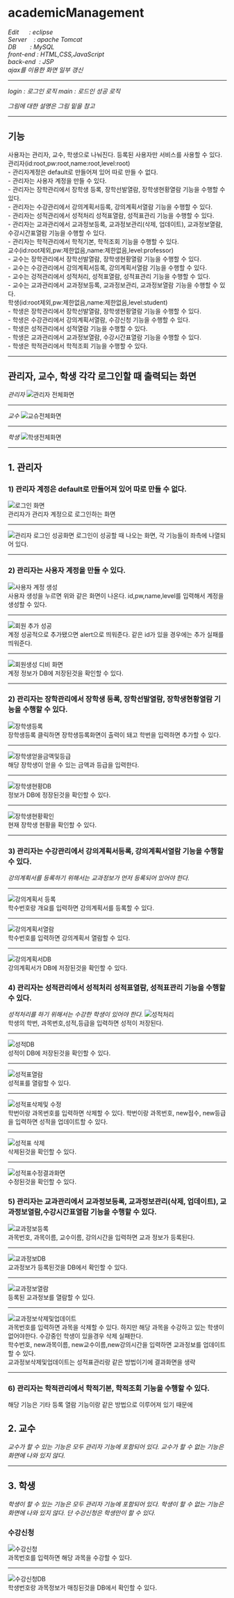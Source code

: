 # academicManagement
*Edit&nbsp;&nbsp;&nbsp;&nbsp;&nbsp;&nbsp;:&nbsp;eclipse*   
*Server&nbsp;&nbsp;&nbsp;&nbsp;:&nbsp;apache Tomcat*   
*DB&nbsp;&nbsp;&nbsp;&nbsp;&nbsp;&nbsp;&nbsp;&nbsp;:&nbsp;MySQL*   
*front-end&nbsp;:&nbsp;HTML,CSS,JavaScript*   
*back-end&nbsp;&nbsp;:&nbsp;JSP*   
*ajax를 이용한 화면 일부 갱신*   
***
*login : 로그인 로직*
*main  : 로드인 성공 로직*

*그림에 대한 설명은 그림 밑을 참고*
***
## 기능
사용자는 관리자, 교수, 학생으로 나눠진다. 등록된 사용자만 서비스를 사용할 수 있다.   
   관리자(id:root,pw:root,name:root,level:root)   
    - 관리자계정은 default로 만들어져 있어 따로 만들 수 없다.   
    - 관리자는 사용자 계정을 만들 수 있다.   
    - 관리자는 장학관리에서 장학생 등록, 장학선발열람, 장학생현황열람 기능을 수행할 수 있다.   
    - 관리자는 수강관리에서 강의계획서등록, 강의계획서열람 기능을 수행할 수 있다.   
    - 관리자는 성적관리에서 성적처리 성적표열람, 성적표관리 기능을 수행할 수 있다.   
    - 관리자는 교과관리에서 교과정보등록, 교과정보관리(삭제, 업데이트), 교과정보열람,수강시간표열람 기능을 수행할 수 있다.   
    - 관리자는 학적관리에서 학적기본, 학적조회 기능을 수행할 수 있다.   
   교수(id:root제외,pw:제한없음,name:제한없음,level:professor)   
    - 교수는 장학관리에서 장학선발열람, 장학생현황열람 기능을 수행할 수 있다.   
    - 교수는 수강관리에서 강의계획서등록, 강의계획서열람 기능을 수행할 수 있다.   
    - 교수는 겅적관리에서 성적처리, 성적표열람, 성적표관리 기능을 수행할 수 있다.   
    - 교수는 교과관리에서 교과정보등록, 교과정보관리, 교과정보열람 기능을 수행할 수 있다.   
   학생(id:root제외,pw:제한없음,name:제한없음,level:student)    
    - 학생은 장학관리에서 장학선발열람, 장학생현황열람 기능을 수행할 수 있다.   
    - 학생은 수강관리에서 강의계획서열람, 수강신청 기능을 수행할 수 있다.   
    - 학생은 성적관리에서 성적열람 기능을 수행할 수 있다.   
    - 학생은 교과관리에서 교과정보열람, 수강시간표열람 기능을 수행할 수 있다.   
    - 학생은 학적관리에서 학적조회 기능을 수행할 수 있다.   
***

## 관리자, 교수, 학생 각각 로그인할 때 출력되는 화면
*관리자*
![관리자 전체화면](https://user-images.githubusercontent.com/34391309/108808677-79ba9480-75ea-11eb-9f18-45d6543f9296.png)
***
*교수*
![교슈전체화면](https://user-images.githubusercontent.com/34391309/108808685-7aebc180-75ea-11eb-9390-4ea89d5b088c.png)
***
*학생*
![학생전체화면](https://user-images.githubusercontent.com/34391309/108808684-7aebc180-75ea-11eb-89e8-f1a53a9b88d5.png)
***
## 1. 관리자
### 1) 관리자 계정은 default로 만들어져 있어 따로 만들 수 없다.
![로그인 화면](https://user-images.githubusercontent.com/34391309/108803744-c5ffd780-75de-11eb-83d6-a7611dbff426.png)   
관리자가 관리자 계정으로 로그인하는 화면
***
![관리자 로그인 성공화면](https://user-images.githubusercontent.com/34391309/108803741-c5674100-75de-11eb-85d7-2608f1208f1d.png)
로그인이 성공할 때 나오는 화면, 각 기능들이 좌측에 나열되어 있다.
***
### 2) 관리자는 사용자 계정을 만들 수 있다.
![사용자 계정 생성](https://user-images.githubusercontent.com/34391309/108804048-956c6d80-75df-11eb-8a4e-43b111b3eb8a.png)   
사용자 생성을 누르면 위와 같은 화면이 나온다. id,pw,name,level를 입력해서 계정을 생성할 수 있다.
***
![회원 추가 성공](https://user-images.githubusercontent.com/34391309/108804051-96050400-75df-11eb-833b-213987710aaf.png)   
계정 성공적으로 추가됐으면 alert으로 띄워준다. 같은 id가 있을 경우에는 추가 실패를 띄워준다.
***
![회원생성 디비 화면](https://user-images.githubusercontent.com/34391309/108804054-969d9a80-75df-11eb-9a15-959c0f3a9e50.png)   
계정 정보가 DB에 저장된것을 확인할 수 있다.
***
### 2) 관리자는 장학관리에서 장학생 등록, 장학선발열람, 장학생현황열람 기능을 수행할 수 있다.
![장학생등록](https://user-images.githubusercontent.com/34391309/108804609-1841f800-75e1-11eb-8eb3-7ff68ff2f21c.png)   
장학생등록 클릭하면 장학생등록화면이 출력이 돼고 학번을 입력하면 추가할 수 있다.
***
![장학생얻을금액및등급](https://user-images.githubusercontent.com/34391309/108804606-1710cb00-75e1-11eb-84ec-5fd1f1512b4a.png)   
해당 장학생이 얻을 수 있는 금액과 등급을 입력한다.
***
![장학생현황DB](https://user-images.githubusercontent.com/34391309/108806077-0f065a80-75e4-11eb-8d1a-eba0304afa0e.png)   
정보가 DB에 정장된것을 확인할 수 있다.
***
![장학생현황확인](https://user-images.githubusercontent.com/34391309/108804608-1841f800-75e1-11eb-9be0-7f6c563bf900.png)   
현재 장학생 현황을 확인할 수 있다.
***
### 3) 관리자는 수강관리에서 강의계획서등록, 강의계획서열람 기능을 수행할 수 있다.  
*강의계획서를 등록하기 위해서는 교과정보가 먼저 등록되어 있어야 한다.*
***
![강의계획서 등록](https://user-images.githubusercontent.com/34391309/108806075-0f065a80-75e4-11eb-84eb-7a37fe7b3a87.png)   
학수번호랑 개요를 입력하면 강의계획서를 등록할 수 있다.
***
![강의계획서열람](https://user-images.githubusercontent.com/34391309/108806073-0e6dc400-75e4-11eb-9b03-1dbfa5cdf26a.png)   
학수번호를 입력하면 강의계획서 열람할 수 있다.
***
![강의계획서DB](https://user-images.githubusercontent.com/34391309/108806078-0f9ef100-75e4-11eb-99f2-f935057f3856.png)   
강의계획서가 DB에 저장된것을 확인할 수 있다.
### 4) 관리자는 성적관리에서 성적처리 성적표열람, 성적표관리 기능을 수행할 수 있다.
*성적처리를 하기 위해서는 수강한 학생이 있어야 한다.*
![성적처리](https://user-images.githubusercontent.com/34391309/108806660-a6b87880-75e5-11eb-9c6d-ac08025b5afd.png)   
학생의 학번, 과목번호,성적,등급을 입력하면 성적이 저장된다.
***
![성적DB](https://user-images.githubusercontent.com/34391309/108806656-a61fe200-75e5-11eb-96a4-e76542dbee74.png)   
성적이 DB에 저장된것을 확인할 수 있다.
***
![성적표열람](https://user-images.githubusercontent.com/34391309/108806653-a5874b80-75e5-11eb-8691-66907ebaed80.png)   
성적표를 열람할 수 있다.
***
![성적표삭제및 수정](https://user-images.githubusercontent.com/34391309/108806663-a7510f00-75e5-11eb-9a78-fdda22640f7d.png)   
학번이랑 과목번호를 입력하면 삭제할 수 있다.
학번이랑 과목번호, new점수, new등급을 입력하면 성적을 업데이트할 수 있다.
***
![성적표 삭제](https://user-images.githubusercontent.com/34391309/108806661-a6b87880-75e5-11eb-9e02-3bbaaab14f14.png)   
삭제된것을 확인할 수 있다.
***
![성적표수정결과화면](https://user-images.githubusercontent.com/34391309/108806662-a7510f00-75e5-11eb-9a83-5909a5a8bf10.png)   
수정된것을 확인할 수 있다.

### 5) 관리자는 교과관리에서 교과정보등록, 교과정보관리(삭제, 업데이트), 교과정보열람,수강시간표열람 기능을 수행할 수 있다.
![교과정보등록](https://user-images.githubusercontent.com/34391309/108807750-82aa6680-75e8-11eb-8b4b-4ee25a1da9b4.png)   
과목번호, 과목이름, 교수이름, 강의시간을 입력하면 교과 정보가 등록된다.
***
![교과정보DB](https://user-images.githubusercontent.com/34391309/108807747-8211d000-75e8-11eb-836f-54969196eb85.png)   
교과정보가 등록된것을 DB에서 확인할 수 있다.
***
![교과정보열람](https://user-images.githubusercontent.com/34391309/108807752-82aa6680-75e8-11eb-8173-a0f96f49b828.png)   
등록된 교과정보를 열람할 수 있다.
***
![교과정보삭제및업데이트](https://user-images.githubusercontent.com/34391309/108807755-8342fd00-75e8-11eb-8cff-2c4eb1574ea8.png)   
과목번호를 입력하면 과목을 삭제할 수 있다. 하지만 해당 과목을 수강하고 있는 학생이 없어야한다. 수강중인 학생이 있을경우 삭제 실패한다.   
학수번호, new과목이름, new교수이름,new강의시간을 입력하면 교과정보를 업데이트할 수 있다.   
교과정보삭제및업데이트는 성적표관리랑 같은 방법이기에 결과화면을 생략   
***
### 6) 관리자는 학적관리에서 학적기본, 학적조회 기능을 수행할 수 있다.
해당 기능은 기타 등록 열람 기능이랑 같은 방법으로 이루어져 있기 때문에 

## 2. 교수
*교수가 할 수 있는 기능은 모두 관리자 기능에 포함되어 있다. 교수가 할 수 없는 기능은 화면에 나와 있지 않다.*
***
## 3. 학생
*학생이 할 수 있는 기능은 모두 관리자 기능에 포함되어 있다. 학생이 할 수 없는 기능은 화면에 나와 있지 않다. 단 수강신청은 학생만이 할 수 있다.*
### 수강신청
![수강신청](https://user-images.githubusercontent.com/34391309/108808681-7a532b00-75ea-11eb-87cf-69abfff88236.png)   
과목번호를 입력하면 해당 과목을 수강할 수 있다.
***
![수강신청DB](https://user-images.githubusercontent.com/34391309/108808680-7a532b00-75ea-11eb-9bb5-949f7bb7436c.png)   
학생번호랑 과목정보가 매칭된것을 DB에서 확인할 수 있다.
